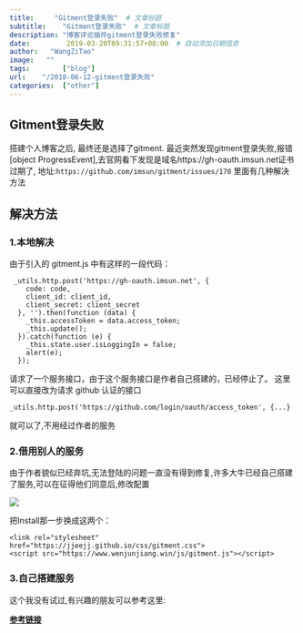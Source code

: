 ```yaml
---
title:     "Gitment登录失败"  # 文章标题
subtitle:    "Gitment登录失败"  # 文章标题
description: "博客评论插件gitment登录失败修复"
date:         2019-03-20T09:31:57+08:00  # 自动添加日期信息
author:   "WangZiTao"
image:   ""
tags:        ["blog"]
url:    "/2018-06-12-gitment登录失败"
categories:  ["other"]
---
```

## Gitment登录失败
搭建个人博客之后, 最终还是选择了gitment. 最近突然发现gitment登录失败,报错 [object ProgressEvent],去官网看下发现是域名https://gh-oauth.imsun.net证书过期了,
地址:`https://github.com/imsun/gitment/issues/170`
里面有几种解决方法
## 解决方法
### 1.本地解决
由于引入的 gitment.js 中有这样的一段代码：
  ```
   _utils.http.post('https://gh-oauth.imsun.net', {
      code: code,
      client_id: client_id,
      client_secret: client_secret
    }, '').then(function (data) {
      _this.accessToken = data.access_token;
      _this.update();
    }).catch(function (e) {
      _this.state.user.isLoggingIn = false;
      alert(e);
    });

  ```
请求了一个服务接口，由于这个服务接口是作者自己搭建的，已经停止了。
这里可以直接改为请求 github 认证的接口
 ```
 _utils.http.post('https://github.com/login/oauth/access_token', {...}
 ```
就可以了,不用经过作者的服务

### 2.借用别人的服务
由于作者貌似已经弃坑,无法登陆的问题一直没有得到修复,许多大牛已经自己搭建了服务,可以在征得他们同意后,修改配置

![](
https://wangzitao-blog.oss-cn-hangzhou.aliyuncs.com/18/06/001.png)

把Install那一步换成这两个：
   ```
   <link rel="stylesheet" href="https://jjeejj.github.io/css/gitment.css">
   <script src="https://www.wenjunjiang.win/js/gitment.js"></script>
   ```
### 3.自己搭建服务

这个我没有试过,有兴趣的朋友可以参考这里:

  **[参考链接](https://smalbox.club/2018/10/24/an-zhuang-gitment-ji-chang-jian-wen-ti-jie-jue/)**
